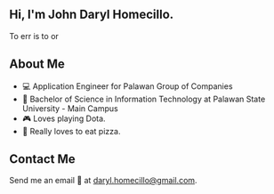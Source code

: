 ## Hi, I'm John Daryl Homecillo.
To err is to or

## About Me
* 💻 Application Engineer for Palawan Group of Companies 
* 📘 Bachelor of Science in Information Technology at Palawan State University - Main Campus
* 🎮 Loves playing Dota.
* 🍕 Really loves to eat pizza.

## Contact Me
Send me an email :e-mail: at <daryl.homecillo@gmail.com>.
